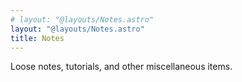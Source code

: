 ```yaml
---
# layout: "@layouts/Notes.astro"
layout: "@layouts/Notes.astro"
title: Notes
---
```


Loose notes, tutorials, and other miscellaneous items.
